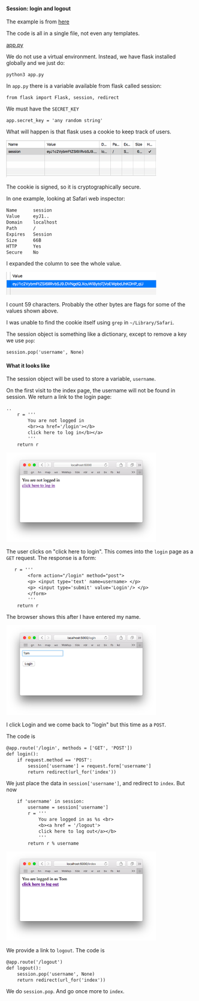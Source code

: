 ####  Session:  login and logout

The example is from [here](https://www.tutorialspoint.com/flask/flask_sessions.htm)

The code is all in a single file, not even any templates.

[app.py](app.py)

We do not use a virtual environment.  Instead, we have flask installed globally and we just do:

```
python3 app.py
```

In ``app.py`` there is a variable available from flask called session:

```
from flask import Flask, session, redirect
```

We must have the ``SECRET_KEY``

```
app.secret_key = 'any random string'
```

What will happen is that flask uses a cookie to keep track of users.

<img src="figs/pic4.png" style="width: 400px;" />

The cookie is signed, so it is cryptographically secure.

In one example, looking at Safari web inspector:

```
Name      session
Value     eyJ1..
Domain    localhost
Path      /
Expires   Session
Size      66B
HTTP      Yes
Secure    No
```

I expanded the column to see the whole value.

<img src="figs/pic5.png" style="width: 400px;" />

I count 59 characters. Probably the other bytes are flags for some of the values shown above.

I was unable to find the cookie itself using ``grep`` in ``~/Library/Safari``.

The session object is something like a dictionary, except to remove a key we use ``pop``:

```
session.pop('username', None)
```

#### What it looks like

The session object will be used to store a variable, ``username``. 

On the first visit to the index page, the username will not be found in session.  We return a link to the login page:

```
..
    r = '''
        You are not logged in 
        <br><a href='/login'></b>
        click here to log in</b></a>
        '''
    return r
```

<img src="figs/pic1.png" style="width: 400px;" />

The user clicks on "click here to login".  This comes into the ``login`` page as a ``GET`` request.  The response is a form:

```
   r = '''
        <form action="/login" method="post">
        <p> <input type='text' name=username> </p>
        <p> <input type='submit' value='Login'/> </p>
        </form>
        '''
    return r
```


The browser shows this after I have entered my name.

<img src="figs/pic2.png" style="width: 400px;" />

I click Login and we come back to "login" but this time as a ``POST``.

The code is

```
@app.route('/login', methods = ['GET', 'POST'])
def login():
    if request.method == 'POST':
        session['username'] = request.form['username']
        return redirect(url_for('index'))
```

We just place the data in ``session['username']``, and redirect to ``index``.  But now

```
    if 'username' in session:
        username = session['username']
        r = '''
            You are logged in as %s <br>
            <b><a href = '/logout'>
            click here to log out</a></b>
            '''
        return r % username       
```

<img src="figs/pic3.png" style="width: 400px;" />

We provide a link to ``logout``.  The code is

```
@app.route('/logout')
def logout():
    session.pop('username', None)
    return redirect(url_for('index'))
```

We do ``session.pop``.  And go once more to ``index``.